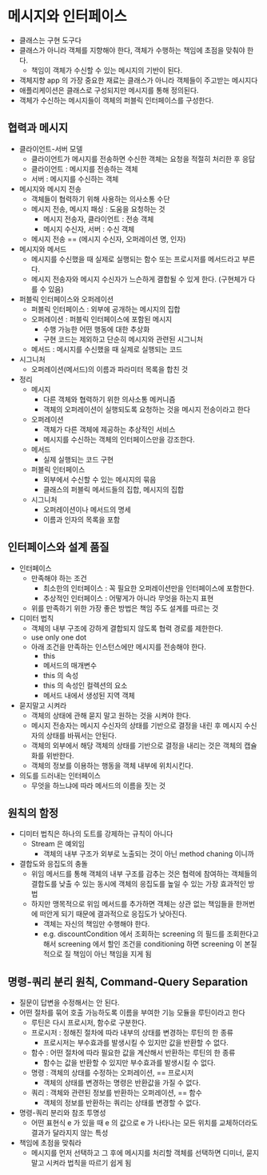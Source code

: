 # 메시지와 인터페이스
- 클래스는 구현 도구다
- 클래스가 아니라 객체를 지향해야 한다, 객체가 수행하는 책임에 초점을 맞춰야 한다.
  - 책임이 객체가 수신할 수 있는 메시지의 기반이 된다.
- 객체지향 app 의 가장 중요한 재료는 클래스가 아니라 객체들이 주고받는 메시지다
- 애플리케이션은 클래스로 구성되지만 메시지를 통해 정의된다.
- 객체가 수신하는 메시지들이 객체의 퍼블릭 인터페이스를 구성한다.

## 협력과 메시지
- 클라이언트-서버 모델
  - 클라이언트가 메시지를 전송하면 수신한 객체는 요청을 적절히 처리한 후 응답 
  - 클라이언트 : 메시지를 전송하는 객체
  - 서버 : 메시지를 수신하는 객체
- 메시지와 메시지 전송
  - 객체들이 협력하기 위해 사용하는 의사소통 수단
  - 메시지 전송, 메시지 패싱 : 도움을 요청하는 것
    - 메시지 전송자, 클라이언트 : 전송 객체
    - 메시지 수신자, 서버 : 수신 객체
  - 메시지 전송 == (메시지 수신자, 오퍼레이션 명, 인자)
- 메시지와 메서드
  - 메시지를 수신했을 때 실제로 실행되는 함수 또는 프로시저를 메서드라고 부른다.
  - 메시지 전송자와 메시지 수신자가 느슨하게 결합될 수 있게 한다. (구현체가 다를 수 있음)
- 퍼블릭 인터페이스와 오퍼레이션
  - 퍼블릭 인터페이스 : 외부에 공개하는 메시지의 집합
  - 오퍼레이션 : 퍼블릭 인터페이스에 포함된 메시지
    - 수행 가능한 어떤 행동에 대한 추상화
    - 구현 코드는 제외하고 단순히 메시지와 관련된 시그니처
  - 메서드 : 메시지를 수신했을 때 실제로 실행되는 코드
- 시그니처
  - 오퍼레이션(메서드)의 이름과 파라미터 목록을 합친 것
- 정리
  - 메시지
    - 다른 객체와 협력하기 위한 의사소통 메커니즘
    - 객체의 오퍼레이션이 실행되도록 요청하는 것을 메시지 전송이라고 한다
  - 오퍼레이션
    - 객체가 다른 객체에 제공하는 추상적인 서비스
    - 메시지를 수신하는 객체의 인터페이스만을 강조한다.
  - 메서드
    - 실제 실행되는 코드 구현
  - 퍼블릭 인터페이스
    - 외부에서 수신할 수 있는 메시지의 묶음
    - 클래스의 퍼블릭 메서드들의 집합, 메시지의 집합
  - 시그니처
    - 오퍼레이션이나 메서드의 명세
    - 이름과 인자의 목록을 포함

## 인터페이스와 설계 품질
- 인터페이스
  - 만족해야 하는 조건 
    - 최소한의 인터페이스 : 꼭 필요한 오퍼레이션만을 인터페이스에 포함한다.
    - 추상적인 인터페이스 : 어떻게가 아니라 무엇을 하는지 표현
  - 위를 만족하기 위한 가장 좋은 방법은 책임 주도 설계를 따르는 것
- 디미터 법칙
  - 객체의 내부 구조에 강하게 결합되지 않도록 협력 경로를 제한한다.
  - use only one dot
  - 아래 조건을 만족하는 인스턴스에만 메시지를 전송해야 한다.
    - this
    - 메서드의 매개변수
    - this 의 속성
    - this 의 속성인 컬렉션의 요소
    - 메서드 내에서 생성된 지역 객체
- 묻지말고 시켜라
  - 객체의 상태에 관해 묻지 말고 원하는 것을 시켜야 한다.
  - 메시지 전송자는 메시지 수신자의 상태를 기반으로 결정을 내린 후 메시지 수신자의 상태를 바꿔서는 안된다.
  - 객체의 외부에서 해당 객체의 상태를 기반으로 결정을 내리는 것은 객체의 캡슐화를 위반한다.
  - 객체의 정보를 이용하는 행동을 객체 내부에 위치시킨다.
- 의도를 드러내는 인터페이스
  - 무엇을 하느냐에 따라 메서드의 이름을 짓는 것

## 원칙의 함정
- 디미터 법칙은 하나의 도트를 강제하는 규칙이 아니다
  - Stream 은 예외임
    - 객체의 내부 구조가 외부로 노출되는 것이 아닌 method chaning 이니까
- 결합도와 응집도의 충돌
  - 위임 메서드를 통해 객체의 내부 구조를 감추는 것은 협력에 참여하는 객체들의 결합도를 낮출 수 있는 동시에 객체의 응집도를 높일 수 있는 가장 효과적인 방법
  - 하지만 맹목적으로 위임 메서드를 추가하면 객체는 상관 없는 책임들을 한꺼번에 떠안게 되기 때문에 결과적으로 응집도가 낮아진다.
    - 객체는 자신의 책임만 수행해야 한다.
    - e.g. discountCondition 에서 조회하는 screening 의 필드를 조회한다고 해서 screening 에서 할인 조건을 conditioning 하면 screening 이 본질적으로 질 책임이 아닌 책임을 지게 됨

## 명령-쿼리 분리 원칙, Command-Query Separation
- 질문이 답변을 수정해서는 안 된다.
- 어떤 절차를 묶어 호출 가능하도록 이름을 부여한 기능 모듈을 루틴이라고 한다
  - 루틴은 다시 프로시저, 함수로 구분한다.
  - 프로시저 : 정해진 절차에 따라 내부의 상태를 변경하는 루틴의 한 종류
    - 프로시저는 부수효과를 발생시킬 수 있지만 값을 반환할 수 없다.
  - 함수 : 어떤 절차에 따라 필요한 값을 계산해서 반환하는 루틴의 한 종류
    - 함수는 값을 반환할 수 있지만 부수효과를 발생시킬 수 없다.
  - 명령 : 객체의 상태를 수정하는 오퍼레이션, == 프로시저
    - 객체의 상태를 변경하는 명령은 반환값을 가질 수 없다.
  - 쿼리 : 객체와 관련된 정보를 반환하는 오퍼레이션, == 함수
    - 객체의 정보를 반환하는 쿼리는 상태를 변경할 수 없다.
- 명령-쿼리 분리와 참조 투명성
  - 어떤 표현식 e 가 있을 때 e  의 값으로 e 가 나타나는 모든 위치를 교체하더라도 결과가 달라지지 않는 특성
- 책임에 초점을 맞춰라
  - 메시지를 먼저 선택하고 그 후에 메시지를 처리할 객체를 선택하면 디미너, 묻지 말고 시켜라 법칙을 따르기 쉽게 됨
